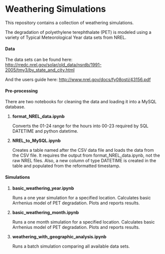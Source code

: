 # Weathering Simulations


This repository contains a collection of weathering simulations.

The degradation of polyethylene terephthalate (PET) is modeled
using a variety of Typical Meteorological Year data sets from NREL.

#### Data
The data sets can be found here:
http://rredc.nrel.gov/solar/old_data/nsrdb/1991-2005/tmy3/by_state_and_city.html

And the users guide here:
http://www.nrel.gov/docs/fy08osti/43156.pdf

#### Pre-processing

There are two notebooks for cleaning the data and loading it into a MySQL database.

1. <b>format_NREL_data.ipynb</b>

    Converts the 01-24 range for the hours into 00-23 required by SQL DATETIME and python datetime.

2. <b>NREL_to_MySQL.ipynb</b>

    Creates a table named after the CSV data file and loads the data from the CSV file.  It requires the output from format_NREL_data.ipynb, not the raw NREL files. Also, a new column of type DATETIME is created in the table and populated from the reformatted timestamp.

#### Simulations

1. <b>basic_weathering_year.ipynb</b>

    Runs a one year simulation for a specified location.  Calculates basic Arrhenius model of PET degradation.  Plots and reports results.

2. <b>basic_weathering_month.ipynb</b>

     Runs a one month simulation for a specified location.  Calculates basic Arrhenius model of PET degradation.  Plots and reports results.

3. <b>weathering_with_geographic_analysis.ipynb</b>

     Runs a batch simulation comparing all available data sets.
